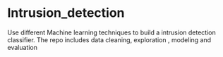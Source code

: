 # Intrusion_detection
Use different Machine learning techniques to build a intrusion detection classifier. The repo includes data cleaning, exploration , modeling and evaluation
